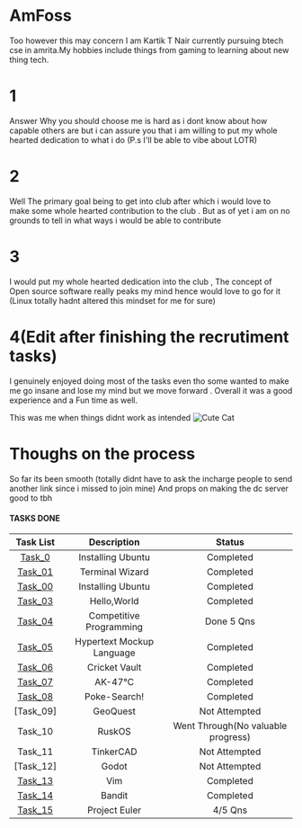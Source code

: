 # AmFoss 

Too however this may concern I am Kartik T Nair currently pursuing btech cse in amrita.My hobbies include things from gaming to learning about new thing tech.


# 1 
Answer Why you should choose me is hard as i dont know about how capable others are but i can assure you that i am willing to put my whole hearted dedication to what i do
(P.s I'll be able to vibe about LOTR)

# 2
Well The primary goal being to get into club after which i would love to make some whole hearted contribution to the club . But as of yet i am on no grounds to tell in what ways i would be able to contribute

# 3 
I would put my whole hearted dedication into the club , The concept of Open source software really peaks my mind hence would love to go for it
(Linux totally hadnt altered this mindset for me for sure)

# 4(Edit after finishing the recrutiment tasks)
I genuinely enjoyed doing most of the tasks even tho some wanted to make me go insane and lose my mind but we move forward . Overall it was a good experience and a Fun time as well.

This was me when things didnt work as intended
![Cute Cat](https://imgflip.com/s/meme/Cute-Cat.jpg)




# Thoughs on the process 
So far its been smooth 
(totally didnt have to ask the incharge people to send another link since i missed to join mine)
And props on making the dc server good to tbh  



#### TASKS DONE

| Task List | Description | Status |
| :-:       | :-:         | :-:    |
| [Task_0](https://github.com/Unkn0wn-M4ster/amfosstasks/edit/main/tasks/task0)   | Installing Ubuntu | Completed |
| [Task_01](https://github.com/Unkn0wn-M4ster/amfosstasks/edit/main/tasks/Task01)   | Terminal Wizard | Completed |
| [Task_00](https://github.com/Unkn0wn-M4ster/amfosstasks/edit/main/tasks/Task02)   | Installing Ubuntu | Completed |
| [Task_03](https://github.com/Unkn0wn-M4ster/amfosstasks/edit/main/tasks/Task03)   | Hello,World | Completed |
| [Task_04](https://github.com/Unkn0wn-M4ster/amfosstasks/edit/main/tasks/Task04)   | Competitive Programming |Done 5 Qns|
| [Task_05](https://github.com/Unkn0wn-M4ster/amfosstasks/edit/main/tasks/Task05)   | Hypertext Mockup Language | Completed |
| [Task_06](https://github.com/Unkn0wn-M4ster/amfosstasks/edit/main/tasks/Task06)   | Cricket Vault | Completed |
| [Task_07](https://github.com/Unkn0wn-M4ster/amfosstasks/edit/main/tasks/Task07)   |  AK-47℃ | Completed |
| [Task_08](https://github.com/Unkn0wn-M4ster/amfosstasks/edit/main/tasks/Task08)   | Poke-Search! | Completed |
| [Task_09]  | GeoQuest | Not Attempted |
| Task_10  |  RuskOS |Went Through(No valuable progress)|
| Task_11  |  TinkerCAD |Not Attempted|
| [Task_12]|  Godot | Not Attempted|
| [Task_13](https://github.com/Unkn0wn-M4ster/amfosstasks/edit/main/tasks/Task13)   |  Vim | Completed |
| [Task_14](https://github.com/Unkn0wn-M4ster/amfosstasks/edit/main/tasks/Task14)   |  Bandit | Completed |
| [Task_15](https://github.com/Unkn0wn-M4ster/amfosstasks/tree/main/tasks/task15)   | Project Euler| 4/5 Qns|



